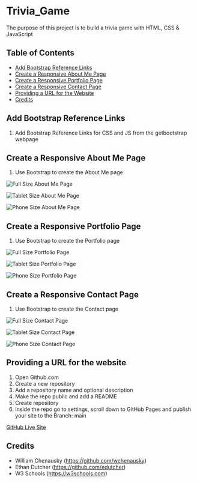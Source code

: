 # Trivia_Game
The purpose of this project is to build a trivia game with HTML, CSS &amp; JavaScript

## Table of Contents
* [Add Bootstrap Reference Links](#add-bootstrap-reference-links)
* [Create a Responsive About Me Page](#create-a-responsive-about-me-page)
* [Create a Responsive Portfolio Page](#create-a-responsive-portfolio-page)
* [Create a Responsive Contact Page](#create-a-responsive-contact-page)
* [Providing a URL for the Website](#Providing-a-URL-for-the-Website)
* [Credits](#Credits)


## Add Bootstrap Reference Links
1. Add Bootstrap Reference Links for CSS and JS from the getbootstrap webpage

## Create a Responsive About Me Page
1. Use Bootstrap to create the About Me page 

![Full Size About Me Page](assets/images/about-me-comp.png)

![Tablet Size About Me Page](assets/images/about-me-tablet.png)  

![Phone Size About Me Page](assets/images/about-me-phone.png)

## Create a Responsive Portfolio Page
1. Use Bootstrap to create the Portfolio page

![Full Size Portfolio Page](assets/images/portfolio-comp.png)

![Tablet Size Portfolio Page](assets/images/porfolio-tablet.png)

![Phone Size Portfolio Page](assets/images/porfolio-phone.png)

## Create a Responsive Contact Page
1. Use Bootstrap to create the Contact page

![Full Size Contact Page](assets/images/contact-comp.png)

![Tablet Size Contact Page](assets/images/contact-tablet.png)

![Phone Size Contact Page](assets/images/contact-phone.png)


## Providing a URL for the website
1. Open Github.com
2. Create a new repository
3. Add a repository name and optional description
4. Make the repo public and add a README
5. Create repository
6. Inside the repo go to settings, scroll down to GitHub Pages and publish your site to the Branch: main

[GitHub Live Site](https://marisanesmith.github.io/responsive_portfolio)

## Credits

* William Chenausky (https://github.com/wchenausky)
* Ethan Dutcher (https://github.com/edutcher)
* W3 Schools (https://w3schools.com)
